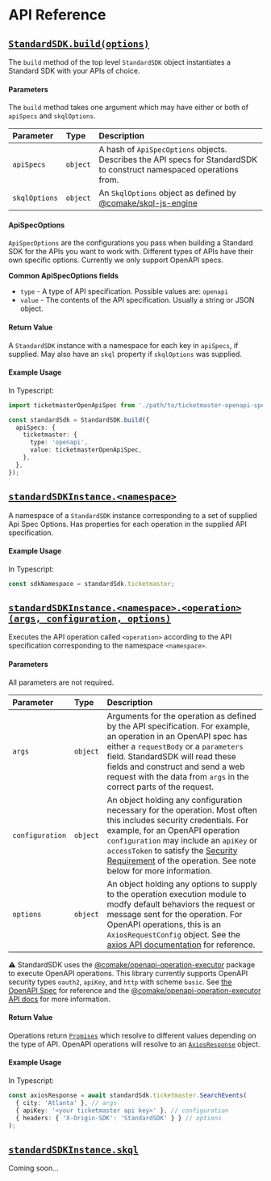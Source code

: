 # API Reference

## [`StandardSDK.build(options)`](#standardsdkbuildoptions)

The `build` method of the top level `StandardSDK` object instantiates a Standard SDK with your APIs of choice.

#### Parameters

The `build` method takes one argument which may have either or both of `apiSpecs` and `skqlOptions`.

| Parameter | Type | Description &nbsp; &nbsp; &nbsp; &nbsp; &nbsp; &nbsp; &nbsp; &nbsp; &nbsp; &nbsp; &nbsp; &nbsp; &nbsp; &nbsp; &nbsp; &nbsp; &nbsp; &nbsp; &nbsp; &nbsp; |
| :--- | :--- | :--- |
| `apiSpecs` | `object` | A hash of `ApiSpecOptions` objects. Describes the API specs for StandardSDK to construct namespaced operations from. |
| `skqlOptions` | `object` | An `SkqlOptions` object as defined by [@comake/skql-js-engine](https://www.npmjs.com/package/@comake/skql-js-engine) |

#### ApiSpecOptions

`ApiSpecOptions` are the configurations you pass when building a Standard SDK for the APIs you want to work with. Different types of APIs have their own specific options. Currently we only support OpenAPI specs.

**Common ApiSpecOptions fields**

- `type` - A type of API specification. Possible values are: `openapi`
- `value` - The contents of the API specification. Usually a string or JSON object.

#### Return Value

A `StandardSDK` instance with a namespace for each key in `apiSpecs`, if supplied. May also have an `skql` property if `skqlOptions` was supplied.

#### Example Usage

In Typescript:
```typescript
import ticketmasterOpenApiSpec from './path/to/ticketmaster-openapi-spec.json';

const standardSdk = StandardSDK.build({
  apiSpecs: {
    ticketmaster: {
      type: 'openapi',
      value: ticketmasterOpenApiSpec,
    },
  },
});
```

## [`standardSDKInstance.<namespace>`](#standardsdkinstancenamespace)

A namespace of a `StandardSDK` instance corresponding to a set of supplied Api Spec Options. Has properties for each operation in the supplied API specification.

#### Example Usage
In Typescript:
```typescript
const sdkNamespace = standardSdk.ticketmaster;
```

## [`standardSDKInstance.<namespace>.<operation>(args, configuration, options)`](#standardsdkinstancenamespaceoperationargs-configuration-options)

Executes the API operation called `<operation>` according to the API specification corresponding to the namespace `<namespace>`.

#### Parameters

All parameters are not required.

| Parameter | Type | Description &nbsp; &nbsp; &nbsp; &nbsp; &nbsp; &nbsp; &nbsp; &nbsp; &nbsp; &nbsp; &nbsp; &nbsp; &nbsp; &nbsp; &nbsp; &nbsp; &nbsp; &nbsp; &nbsp; &nbsp; |
| :--- | :--- | :--- |
| `args` | `object` | Arguments for the operation as defined by the API specification. For example, an operation in an OpenAPI spec has either a `requestBody` or a `parameters` field. StandardSDK will read these fields and construct and send a web request with the data from `args` in the correct parts of the request. |
| `configuration` | `object` | An object holding any configuration necessary for the operation. Most often this includes security credentials. For example, for an OpenAPI operation `configuration` may include an `apiKey` or `accessToken` to satisfy the [Security Requirement](https://spec.openapis.org/oas/v3.1.0#securityRequirementObject) of the operation. See note below for more information. |
| `options` | `object` | An object holding any options to supply to the operation execution module to modfy default behaviors the request or message sent for the operation. For OpenAPI operations, this is an `AxiosRequestConfig` object. See the [axios API documentation](https://github.com/axios/axios#request-config) for reference. |

⚠️ StandardSDK uses the [@comake/openapi-operation-executor](https://www.npmjs.com/package/@comake/openapi-operation-executor) package to execute OpenAPI operations. This library currently supports OpenAPI security types `oauth2`, `apiKey`, and `http` with scheme `basic`. See [the OpenAPI Spec](https://spec.openapis.org/oas/v3.1.0#security-scheme-object) for reference and the [@comake/openapi-operation-executor API docs](https://github.com/comake/openapi-operation-executor#api) for more information.

#### Return Value

Operations return [`Promises`](https://developer.mozilla.org/en-US/docs/Web/JavaScript/Reference/Global_Objects/Promise) which resolve to different values depending on the type of API. OpenAPI operations will resolve to an [`AxiosResponse`](https://github.com/axios/axios#response-schema) object.

#### Example Usage

In Typescript:
```typescript
const axiosResponse = await standardSdk.ticketmaster.SearchEvents(
  { city: 'Atlanta' }, // args
  { apiKey: '<your ticketmaster api key>' }, // configuration
  { headers: { 'X-Origin-SDK': 'StandardSDK' } } // options
);
```

## [`standardSDKInstance.skql`](#standardsdkinstanceskql)

Coming soon...
